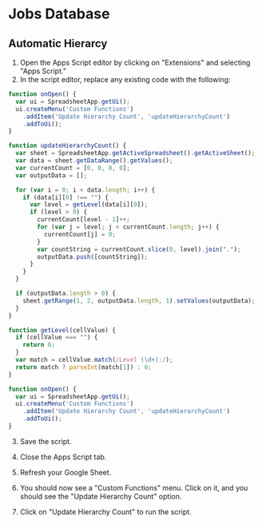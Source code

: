 # Jobs Database
## Automatic Hierarcy
1. Open the Apps Script editor by clicking on "Extensions" and selecting "Apps Script."
2. In the script editor, replace any existing code with the following:
```javascript
function onOpen() {
  var ui = SpreadsheetApp.getUi();
  ui.createMenu('Custom Functions')
    .addItem('Update Hierarchy Count', 'updateHierarchyCount')
    .addToUi();
}

function updateHierarchyCount() {
  var sheet = SpreadsheetApp.getActiveSpreadsheet().getActiveSheet();
  var data = sheet.getDataRange().getValues();
  var currentCount = [0, 0, 0, 0];
  var outputData = [];

  for (var i = 0; i < data.length; i++) {
    if (data[i][0] !== "") {
      var level = getLevel(data[i][0]);
      if (level > 0) {
        currentCount[level - 1]++;
        for (var j = level; j < currentCount.length; j++) {
          currentCount[j] = 0;
        }
        var countString = currentCount.slice(0, level).join(".");
        outputData.push([countString]);
      }
    }
  }

  if (outputData.length > 0) {
    sheet.getRange(1, 2, outputData.length, 1).setValues(outputData);
  }
}

function getLevel(cellValue) {
  if (cellValue === "") {
    return 0;
  }
  var match = cellValue.match(/Level (\d+):/);
  return match ? parseInt(match[1]) : 0;
}

function onOpen() {
  var ui = SpreadsheetApp.getUi();
  ui.createMenu('Custom Functions')
    .addItem('Update Hierarchy Count', 'updateHierarchyCount')
    .addToUi();
}
```
3. Save the script.

4. Close the Apps Script tab.

5. Refresh your Google Sheet.

6. You should now see a "Custom Functions" menu. Click on it, and you should see the "Update Hierarchy Count" option.

7. Click on "Update Hierarchy Count" to run the script.
